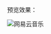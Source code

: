 预览效果：

![网易云音乐](https://lh4.googleusercontent.com/BihVxny4H25HADSslIWuT5LG5geO14ZS8WKw4bsXRHOLq4UPDeNI2NgSlcmYrBvH1AsVHScsKg=s640-h400-e365)
